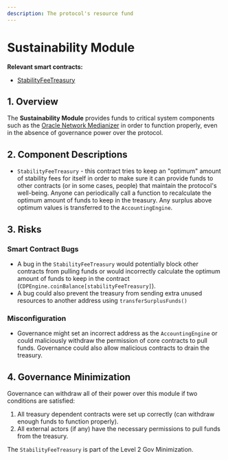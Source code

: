 ```yaml
---
description: The protocol's resource fund
---
```


# Sustainability Module

**Relevant smart contracts:**

* [StabilityFeeTreasury](https://github.com/reflexer-labs/geb/blob/master/src/StabilityFeeTreasury.sol)

## 1. Overview

The **Sustainability Module** provides funds to critical system components such as the [Oracle Network Medianizer](https://reflexer-labs.gitbook.io/geb/system-contracts/oracle-module/medianizer/oracle-network-medianizer) in order to function properly, even in the absence of governance power over the protocol.

## 2. Component Descriptions

* `StabilityFeeTreasury` - this contract tries to keep an "optimum" amount of stability fees for itself in order to make sure it can provide funds to other contracts \(or in some cases, people\) that maintain the protocol's well-being. Anyone can periodically call a function to recalculate the optimum amount of funds to keep in the treasury. Any surplus above optimum values is transferred to the `AccountingEngine`.

## 3. Risks

### Smart Contract Bugs <a id="coding-errors"></a>

* A bug in the `StabilityFeeTreasury` would potentially block other contracts from pulling funds or would incorrectly calculate the optimum amount of funds to keep in the contract \(`CDPEngine.coinBalance[stabilityFeeTreasury]`\).
* A bug could also prevent the treasury from sending extra unused resources to another address using `transferSurplusFunds()`

### Misconfiguration

* Governance might set an incorrect address as the `AccountingEngine` or could maliciously withdraw the permission of core contracts to pull funds. Governance could also allow malicious contracts to drain the treasury.

## 4. Governance Minimization

Governance can withdraw all of their power over this module if two conditions are satisfied:

1. All treasury dependent contracts were set up correctly \(can withdraw enough funds to function properly\).
2. All external actors \(if any\) have the necessary permissions to pull funds from the treasury.

The `StabilityFeeTreasury` is part of the Level 2 Gov Minimization.

